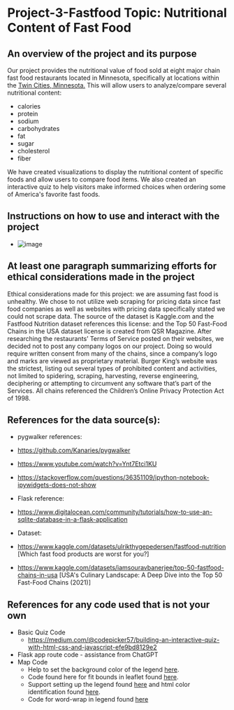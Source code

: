 # Project-3-Fastfood Topic: Nutritional Content of Fast Food

## An overview of the project and its purpose
Our project provides the nutritional value of food sold at eight major chain fast food restaurants located in Minnesota, specifically at locations within the [Twin Cities, Minnesota.](https://en.wikipedia.org/wiki/Minneapolis%E2%80%93Saint_Paul) This will allow users to analyze/compare several nutritional content:
* calories
* protein
* sodium
* carbohydrates
* fat
* sugar
* cholesterol
* fiber 

We have created visualizations to display the nutritional content of specific foods and allow users to compare food items. We also created an interactive quiz to help visitors make informed choices when ordering some of America's favorite fast foods.
  
## Instructions on how to use and interact with the project
- ![image](https://github.com/Chud-rf/Project-3-Fastfood/assets/140283164/93d69e45-40fd-4410-8f8e-5f92bebc6458)


## At least one paragraph summarizing efforts for ethical considerations made in the project
Ethical considerations made for this project: we are assuming fast food is unhealthy. We chose to not utilize web scraping for pricing data since fast food companies as well as websites with pricing data specifically stated we could not scrape data. The source of the dataset is Kaggle.com and the Fastfood Nutrition dataset references this license: and the Top 50 Fast-Food Chains in the USA dataset license is created from QSR Magazine. 
After researching the restaurants’ Terms of Service posted on their websites, we decided not to post any company logos on our project. Doing so would require written consent from many of the chains, since a company’s logo and marks are viewed as proprietary material. Burger King’s website was the strictest, listing out several types of prohibited content and activities, not limited to spidering, scraping, harvesting, reverse engineering, deciphering or attempting to circumvent any software that’s part of the Services. All chains referenced the Children’s Online Privacy Protection Act of 1998.

## References for the data source(s):
* pygwalker references:

* https://github.com/Kanaries/pygwalker
* https://www.youtube.com/watch?v=Ynt7Etci1KU
* https://stackoverflow.com/questions/36351109/ipython-notebook-ipywidgets-does-not-show

* Flask reference:
*  https://www.digitalocean.com/community/tutorials/how-to-use-an-sqlite-database-in-a-flask-application

* Dataset:
*  https://www.kaggle.com/datasets/ulrikthygepedersen/fastfood-nutrition [Which fast food products are worst for you?]
*  https://www.kaggle.com/datasets/iamsouravbanerjee/top-50-fastfood-chains-in-usa [USA's Culinary Landscape: A Deep Dive into the Top 50 Fast-Food Chains (2021)]

## References for any code used that is not your own
- Basic Quiz Code
     - https://medium.com/@codepicker57/building-an-interactive-quiz-with-html-css-and-javascript-efe9bd8129e2
- Flask app route code - assistance from ChatGPT
- Map Code
     - Help to set the background color of the legend [here](https://codepen.io/haakseth/pen/KQbjdO). 
     - Code found here for fit bounds in leaflet found [here](https://jeffreymorgan.io/articles/how-to-center-a-leaflet-map-on-a-marker/).
     - Support setting up the legend found [here](https://codepen.io/haakseth/pen/KQbjdO) and html color identification found [here](https://htmlcolorcodes.com/).
     - Code for word-wrap in legend found [here](https://stackoverflow.com/questions/3587390/how-can-i-make-text-appear-on-next-line-instead-of-overflowing)



